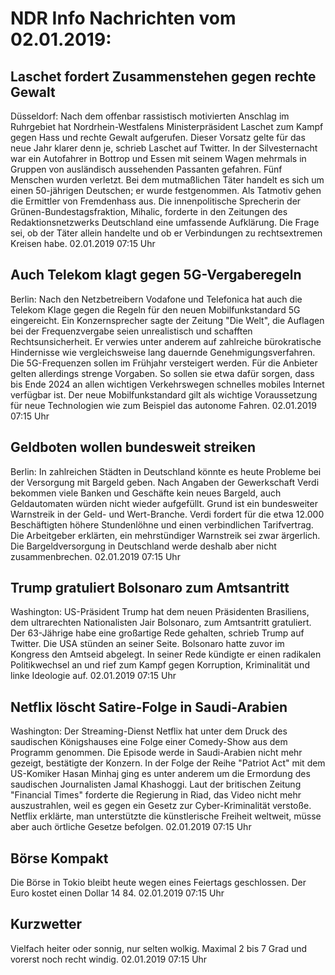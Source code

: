 # NDR Info Nachrichten vom 02.01.2019:


## Laschet fordert Zusammenstehen gegen rechte Gewalt
Düsseldorf: Nach dem offenbar rassistisch motivierten Anschlag im Ruhrgebiet hat Nordrhein-Westfalens Ministerpräsident Laschet zum Kampf gegen Hass und rechte Gewalt aufgerufen. Dieser Vorsatz gelte für das neue Jahr klarer denn je, schrieb Laschet auf Twitter. In der Silvesternacht war ein Autofahrer in Bottrop und Essen mit seinem Wagen mehrmals in Gruppen von ausländisch aussehenden Passanten gefahren. Fünf Menschen wurden verletzt. Bei dem mutmaßlichen Täter handelt es sich um einen 50-jährigen Deutschen; er wurde festgenommen. Als Tatmotiv gehen die Ermittler von Fremdenhass aus. Die innenpolitische Sprecherin der Grünen-Bundestagsfraktion, Mihalic, forderte in den Zeitungen des Redaktionsnetzwerks Deutschland eine umfassende Aufklärung. Die Frage sei, ob der Täter allein handelte und ob er Verbindungen zu rechtsextremen Kreisen habe. 02.01.2019 07:15 Uhr 

## Auch Telekom klagt gegen 5G-Vergaberegeln
Berlin: Nach den Netzbetreibern Vodafone und Telefonica hat auch die Telekom Klage gegen die Regeln für den neuen Mobilfunkstandard 5G eingereicht. Ein Konzernsprecher sagte der Zeitung "Die Welt", die Auflagen bei der Frequenzvergabe seien unrealistisch und schafften Rechtsunsicherheit. Er verwies unter anderem auf zahlreiche bürokratische Hindernisse wie vergleichsweise lang dauernde Genehmigungsverfahren. Die 5G-Frequenzen sollen im Frühjahr versteigert werden. Für die Anbieter gelten allerdings strenge Vorgaben. So sollen sie etwa dafür sorgen, dass bis Ende 2024 an allen wichtigen Verkehrswegen schnelles mobiles Internet verfügbar ist. Der neue Mobilfunkstandard gilt als wichtige Voraussetzung für neue Technologien wie zum Beispiel das autonome Fahren. 02.01.2019 07:15 Uhr 

## Geldboten wollen bundesweit streiken
Berlin: In zahlreichen Städten in Deutschland könnte es heute Probleme bei der Versorgung mit Bargeld geben. Nach Angaben der Gewerkschaft Verdi bekommen viele Banken und Geschäfte kein neues Bargeld, auch Geldautomaten würden nicht wieder aufgefüllt. Grund ist ein bundesweiter Warnstreik in der Geld- und Wert-Branche. Verdi fordert für die etwa 12.000 Beschäftigten höhere Stundenlöhne und einen verbindlichen Tarifvertrag. Die Arbeitgeber erklärten, ein mehrstündiger Warnstreik sei zwar ärgerlich. Die Bargeldversorgung in Deutschland werde deshalb aber nicht zusammenbrechen. 02.01.2019 07:15 Uhr 

## Trump gratuliert Bolsonaro zum Amtsantritt
Washington: US-Präsident Trump hat dem neuen Präsidenten Brasiliens, dem ultrarechten Nationalisten Jair Bolsonaro, zum Amtsantritt gratuliert. Der 63-Jährige habe eine großartige Rede gehalten, schrieb Trump auf Twitter. Die USA stünden an seiner Seite. Bolsonaro hatte zuvor im Kongress den Amtseid abgelegt. In seiner Rede kündigte er einen radikalen Politikwechsel an und rief zum Kampf gegen Korruption, Kriminalität und linke Ideologie auf. 02.01.2019 07:15 Uhr 

## Netflix löscht Satire-Folge in Saudi-Arabien
Washington: Der Streaming-Dienst Netflix hat unter dem Druck des saudischen Königshauses eine Folge einer Comedy-Show aus dem Programm genommen. Die Episode werde in Saudi-Arabien nicht mehr gezeigt, bestätigte der Konzern. In der Folge der Reihe "Patriot Act" mit dem US-Komiker Hasan Minhaj ging es unter anderem um die Ermordung des saudischen Journalisten Jamal Khashoggi. Laut der britischen Zeitung "Financial Times" forderte die Regierung in Riad, das Video nicht mehr auszustrahlen, weil es gegen ein Gesetz zur Cyber-Kriminalität verstoße. Netflix erklärte, man unterstützte die künstlerische Freiheit weltweit, müsse aber auch örtliche Gesetze befolgen. 02.01.2019 07:15 Uhr 

## Börse Kompakt
Die Börse in Tokio bleibt heute wegen eines Feiertags geschlossen. Der Euro kostet einen Dollar 14 84. 02.01.2019 07:15 Uhr 

## Kurzwetter
Vielfach heiter oder sonnig, nur selten wolkig. Maximal 2 bis 7 Grad und vorerst noch recht windig. 02.01.2019 07:15 Uhr 
